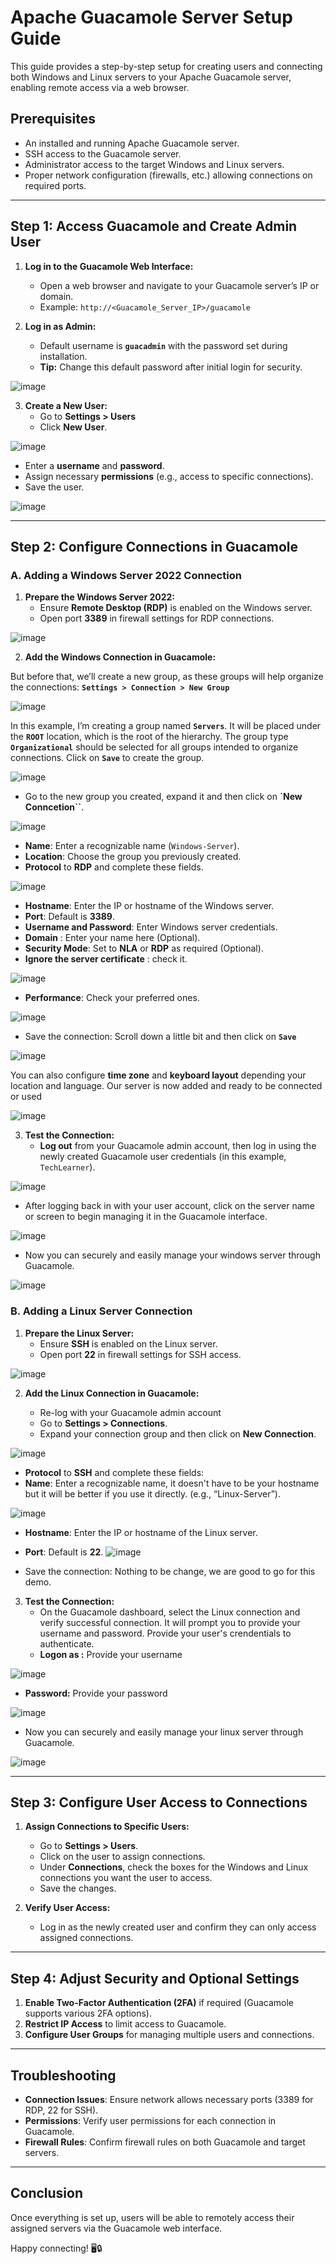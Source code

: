 # Apache Guacamole Server Setup Guide

This guide provides a step-by-step setup for creating users and connecting both Windows and Linux servers to your Apache Guacamole server, enabling remote access via a web browser.

## Prerequisites

- An installed and running Apache Guacamole server.
- SSH access to the Guacamole server.
- Administrator access to the target Windows and Linux servers.
- Proper network configuration (firewalls, etc.) allowing connections on required ports.

---

## Step 1: Access Guacamole and Create Admin User

1. **Log in to the Guacamole Web Interface:**
   - Open a web browser and navigate to your Guacamole server’s IP or domain.
   - Example: `http://<Guacamole_Server_IP>/guacamole`

2. **Log in as Admin:**
   - Default username is **`guacadmin`** with the password set during installation.
   - **Tip:** Change this default password after initial login for security.

![image](https://github.com/user-attachments/assets/6b0694c1-3227-4828-b6a2-62e3ba2ef29c)


3. **Create a New User:**
   - Go to **Settings > Users**
   - Click **New User**.
  
![image](https://github.com/user-attachments/assets/6ad9822b-f766-422f-89d8-31c9905e52a3)


   - Enter a **username** and **password**.
   - Assign necessary **permissions** (e.g., access to specific connections).
   - Save the user.

![image](https://github.com/user-attachments/assets/cada6946-904a-45b7-9b1d-66160cb408e5)

---

## Step 2: Configure Connections in Guacamole

### A. Adding a Windows Server 2022 Connection

1. **Prepare the Windows Server 2022:**
   - Ensure **Remote Desktop (RDP)** is enabled on the Windows server.
   - Open port **3389** in firewall settings for RDP connections.
  

![image](https://github.com/user-attachments/assets/ce5772ed-8e86-481e-b545-33b633ff488a)


2. **Add the Windows Connection in Guacamole:**

But before that, we’ll create a new group, as these groups will help organize the connections: **`Settings > Connection > New Group`**


![image](https://github.com/user-attachments/assets/1d7b4dc2-9844-449d-85db-8c4c5565233d)


In this example, I’m creating a group named **`Servers`**. It will be placed under the **`ROOT`**  location, which is the root of the hierarchy. The group type **`Organizational`** should be selected for all groups intended to organize connections. Click on **`Save`** to create the group.


![image](https://github.com/user-attachments/assets/83356e35-7ab7-4666-8f1b-f944f7fcf8d5)


   - Go to the new group you created, expand it and then click on **`New Conncetion``**.


![image](https://github.com/user-attachments/assets/9580ac91-6ffc-4f90-bddc-fafcb409b675)


   - **Name**: Enter a recognizable name (`Windows-Server`).
   - **Location**: Choose the group you previously created.
   - **Protocol** to **RDP** and complete these fields.

     
![image](https://github.com/user-attachments/assets/811002e3-705f-4c99-8066-481a1ce0b235)


   - **Hostname**: Enter the IP or hostname of the Windows server.
   - **Port**: Default is **3389**.
   - **Username and Password**: Enter Windows server credentials.
   - **Domain** : Enter your name here (Optional).
   - **Security Mode**: Set to **NLA** or **RDP** as required (Optional).
   - **Ignore the server certificate** : check it.

     
![image](https://github.com/user-attachments/assets/f07da366-a60a-41d9-a0ac-a7ce89795f7b)


   - **Performance**: Check your preferred ones.

 
 ![image](https://github.com/user-attachments/assets/7e7fb205-5aa2-4db9-ab7d-e58565a969d0)

 
   - Save the connection: Scroll down a little bit and then click  on **`Save`**

     
![image](https://github.com/user-attachments/assets/8f0de78d-3e24-41fe-8705-e2a187308be8)


You can also configure **time zone** and **keyboard layout** depending your location and language.
 Our server is now added and ready to be connected or used

 
![image](https://github.com/user-attachments/assets/453c7952-b2bc-479c-9979-37869d1fb45d)


3. **Test the Connection:**
   - **Log out** from your Guacamole admin account, then log in using the newly created Guacamole user credentials (in this example, `TechLearner`).

![image](https://github.com/user-attachments/assets/be2d7392-b093-4967-a8f6-c7c8fd10767f)

   - After logging back in with your user account, click on the server name or screen to begin managing it in the Guacamole interface.


![image](https://github.com/user-attachments/assets/1d0f4e0b-1839-4691-a159-efe48e6a1831)


  -  Now you can securely and easily manage your windows server through Guacamole.


![image](https://github.com/user-attachments/assets/80561af7-27fd-427b-9019-ca4d80287dd2)



### B. Adding a Linux Server Connection

1. **Prepare the Linux Server:**
   - Ensure **SSH** is enabled on the Linux server.
   - Open port **22** in firewall settings for SSH access.


![image](https://github.com/user-attachments/assets/c887e61f-66c9-43b1-a2b0-502976ccef19)


2. **Add the Linux Connection in Guacamole:**

   - Re-log with your Guacamole admin account
   - Go to **Settings > Connections**.
   - Expand your connection group and then click on **New Connection**.

![image](https://github.com/user-attachments/assets/fd5af8cd-1e58-4f0e-80d5-bfdc42dbfe6c)

  - **Protocol** to **SSH** and complete these fields:
  - **Name**: Enter a recognizable name, it doesn't have to be your hostname but it will be better if you use it directly. (e.g., “Linux-Server”).

 
 ![image](https://github.com/user-attachments/assets/8ed20cd9-6c31-4b30-828e-94d898c4d7ac)


 - **Hostname**: Enter the IP or hostname of the Linux server.
 - **Port**: Default is **22**.
![image](https://github.com/user-attachments/assets/d5059714-44b0-4866-b8e0-2c5350fdcdc9)

- Save the connection: Nothing to be change, we are good to go for this demo.

3. **Test the Connection:**
   - On the Guacamole dashboard, select the Linux connection and verify successful connection. It will prompt you to provide your username and password. Provide your user's  crendentials to authenticate.
   - **Logon as :** Provide your username


![image](https://github.com/user-attachments/assets/e920aaa0-a7e2-49e7-9488-7d7fa4bf6a8c)


   - **Password:** Provide your  password
  
![image](https://github.com/user-attachments/assets/427a2acb-84da-468f-b46d-ae090aad5c5d)


  -  Now you can securely and easily manage your linux server through Guacamole.


![image](https://github.com/user-attachments/assets/0c6f95e0-90cb-4c9a-9bd9-59f0b6854128)


---

## Step 3: Configure User Access to Connections

1. **Assign Connections to Specific Users:**
   - Go to **Settings > Users**.
   - Click on the user to assign connections.
   - Under **Connections**, check the boxes for the Windows and Linux connections you want the user to access.
   - Save the changes.

2. **Verify User Access:**
   - Log in as the newly created user and confirm they can only access assigned connections.

---

## Step 4: Adjust Security and Optional Settings

1. **Enable Two-Factor Authentication (2FA)** if required (Guacamole supports various 2FA options).
2. **Restrict IP Access** to limit access to Guacamole.
3. **Configure User Groups** for managing multiple users and connections.

---

## Troubleshooting

- **Connection Issues**: Ensure network allows necessary ports (3389 for RDP, 22 for SSH).
- **Permissions**: Verify user permissions for each connection in Guacamole.
- **Firewall Rules**: Confirm firewall rules on both Guacamole and target servers.

---

## Conclusion

Once everything is set up, users will be able to remotely access their assigned servers via the Guacamole web interface.

Happy connecting! 🖥️🔒

